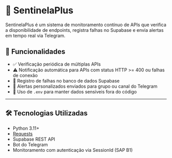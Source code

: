 # 🤖 SentinelaPlus

SentinelaPlus é um sistema de monitoramento contínuo de APIs que verifica a disponibilidade de endpoints, registra falhas no Supabase e envia alertas em tempo real via Telegram.

## 🚀 Funcionalidades

- ✅ Verificação periódica de múltiplas APIs
- ⚠️ Notificação automática para APIs com status HTTP >= 400 ou falhas de conexão
- 💾 Registro de falhas no banco de dados Supabase
- 📩 Alertas personalizados enviados para grupo ou canal do Telegram
- 🔐 Uso de `.env` para manter dados sensíveis fora do código

---

## 🛠️ Tecnologias Utilizadas

- Python 3.11+
- [Requests](https://docs.python-requests.org/en/latest/)
- Supabase REST API
- Bot do Telegram
- Monitoramento com autenticação via SessionId (SAP B1)
